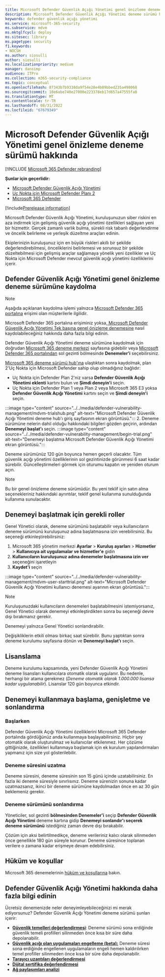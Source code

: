 ```yaml
---
title: Microsoft Defender Güvenlik Açığı Yönetimi genel önizleme deneme sürümü hakkında
description: Microsoft Defender Güvenlik Açığı Yönetimi deneme sürümü hakkında bilgi edinin
keywords: defender güvenlik açığı yönetimi
ms.service: microsoft-365-security
ms.subservice: mdvm
ms.mktglfcycl: deploy
ms.sitesec: library
ms.pagetype: security
f1.keywords:
- NOCSH
ms.author: siosulli
author: siosulli
ms.localizationpriority: medium
manager: dansimp
audience: ITPro
ms.collection: m365-security-compliance
ms.topic: conceptual
ms.openlocfilehash: 87343b7b9338da9f54e28e4b09bbed235a498068
ms.sourcegitcommit: 10e6abe740e27000e223378eb17d657a47555fa8
ms.translationtype: MT
ms.contentlocale: tr-TR
ms.lasthandoff: 08/31/2022
ms.locfileid: "67679349"
---
```

# <a name="about-the-microsoft-defender-vulnerability-management-public-preview-trial"></a>Microsoft Defender Güvenlik Açığı Yönetimi genel önizleme deneme sürümü hakkında

[!INCLUDE [Microsoft 365 Defender rebranding](../../includes/microsoft-defender.md)]

**Şunlar için geçerlidir:**

- [Microsoft Defender Güvenlik Açığı Yönetimi](../defender-vulnerability-management/index.yml)
- [Uç Nokta için Microsoft Defender Planı 2](https://go.microsoft.com/fwlink/p/?linkid=2154037)
- [Microsoft 365 Defender](https://go.microsoft.com/fwlink/?linkid=2118804)

[!include[Prerelease information](../../includes/prerelease.md)]

Microsoft Defender Güvenlik Açığı Yönetimi, kuruluşunuzun siber riskini en aza indirmek için gelişmiş güvenlik açığı yönetimi özellikleri sağlayan yeni bir hizmettir. Gerçek zamanlı varlık bulma, sürekli risk tabanlı değerlendirme ve öncelik belirleme ve yerleşik düzeltme araçları edinin.

Ekiplerinizin kuruluşunuz için en büyük riskleri akıllı bir şekilde değerlendirebilmesi, önceliklerini belirlemesi ve sorunsuz bir şekilde düzeltebilmesi için gelişmiş araçlar sağlamaya yönelik yeni özellikler ve Uç Nokta için Microsoft Defender mevcut güvenlik açığı yönetimi özelliklerini içerir.

## <a name="how-to-sign-up-for-the-defender-vulnerability-management-public-preview-trial"></a>Defender Güvenlik Açığı Yönetimi genel önizleme deneme sürümüne kaydolma

> [!NOTE]
> Aşağıda açıklanan kaydolma işlemi yalnızca [Microsoft Defender 365 portalına](https://security.microsoft.com/homepage) erişimi olan müşterilerle ilgilidir.
>
> Microsoft Defender 365 portalına erişiminiz yoksa[, Microsoft Defender Güvenlik Açığı Yönetimi Tek başına genel önizleme denemesine](../defender-vulnerability-management/get-defender-vulnerability-management.md#try-defender-vulnerability-management-standalone) nasıl kaydolabileceğiniz hakkında daha fazla bilgi edinin.

Defender Güvenlik Açığı Yönetimi deneme sürümüne kaydolmak için doğrudan [Microsoft 365 deneme merkezi](https://security.microsoft.com/trialHorizontalHub) sayfasına gidebilir veya [Microsoft Defender 365 portalından](https://security.microsoft.com/homepage) sol gezinti bölmesinde **Denemeler'i** seçebilirsiniz.

[Microsoft 365 deneme sürümü hub'ına](https://security.microsoft.com/trialHorizontalHub) ulaştıktan sonra kaydolmak, plan 2'Uç Nokta için Microsoft Defender sahip olup olmadığınız bağlıdır:

- Uç Nokta için Defender Plan 2'niz varsa **Defender Güvenlik Açığı Yönetimi eklenti** kartını bulun ve **Şimdi deneyin'i** seçin.
- Uç Nokta için Defender Plan 1 veya Plan 2 veya Microsoft 365 E3 yoksa **Defender Güvenlik Açığı Yönetimi** kartını seçin ve **Şimdi deneyin'i** seçin.

:::image type="content" source="../../media/defender-vulnerability-management/mdvm-trialshub.png" alt-text="Microsoft Defender Güvenlik Açığı Yönetimi deneme hub'ı giriş sayfasının ekran görüntüsü.":::
2. Deneme sürümüne nelerin dahil olduğu hakkındaki bilgileri gözden geçirin, ardından **Denemeyi başlat'ı** seçin.
:::image type="content" source="../../media/defender-vulnerability-management/begin-trial.png" alt-text="Denemeyi başlatma Microsoft Defender Güvenlik Açığı Yönetimi ekran görüntüsü.":::

Deneme sürümünüz 120 gün boyunca hemen geçerli olacaktır. Tüm güvenlik açığı yönetimi özelliklerinin sol gezintinizde görünmesi 6 saat kadar sürebilir. Güncelleştirmeleri görmek için oturumu kapatın ve yeniden oturum açın.

> [!NOTE]
> Bu bir genel önizleme deneme sürümüdür. Bu yeni teklif için satın alma seçenekleriniz hakkındaki ayrıntılar, teklif genel kullanıma sunulduğunda kullanıma sunulacaktır.

## <a name="required-roles-for-starting-the-trial"></a>Denemeyi başlatmak için gerekli roller

Genel Yönetici olarak, deneme sürümünü başlatabilir veya kullanıcıların deneme sürümünü kuruluşunuz adına başlatmasına izin verebilirsiniz. Bu seçeneği etkinleştirebilirsiniz:

1. Microsoft 365 yönetim merkezi **Ayarlar** > **Kuruluş ayarları** > **Hizmetler** > **Kullanıcıya ait uygulamalar ve hizmetler'e** gidin
2. **Kullanıcıların kuruluşunuz adına denemeler başlatmasına izin ver** seçeneğini işaretleyin
3. **Kaydet'i** seçin

:::image type="content" source="../../media/defender-vulnerability-management/mdvm-user-starttrial.png" alt-text="Microsoft Defender Güvenlik Açığı Yönetimi kullanıcı denemesi ayarının ekran görüntüsü.":::

> [!NOTE]
> Kuruluşunuzdaki kullanıcıların denemeleri başlatabilmesini istemiyorsanız, Genel Yönetici olarak denemeyi etkinleştirdikten sonra bu seçeneği devre dışı bırakmanız gerekir.
>
> Denemeyi yalnızca Genel Yönetici sonlandırabilir.

Değişikliklerin etkili olması birkaç saat sürebilir. Bunu yaptıktan sonra deneme kurulumu sayfasına dönün ve **Denemeyi başlat'ı** seçin.

## <a name="licensing"></a>Lisanslama

Deneme kurulumu kapsamında, yeni Defender Güvenlik Açığı Yönetimi deneme lisansları kullanıcılara otomatik olarak uygulanır. Bu nedenle, herhangi bir atama gerekmez (_Deneme otomatik olarak 1.000.000 lisansa kadar uygulanabilir_). Lisanslar 120 gün boyunca etkindir.

## <a name="getting-started-extending-and-ending-the-trial"></a>Denemeyi kullanmaya başlama, genişletme ve sonlandırma

### <a name="getting-started"></a>Başlarken

Defender Güvenlik Açığı Yönetimi özelliklerini Microsoft 365 Defender portalında gördüğünüz anda kullanmaya başlayabilirsiniz. Hiçbir şey otomatik olarak oluşturulmaz ve kullanıcılar etkilenmez. Her çözüme gittiğinizde, özellikleri kullanmaya başlamak için ek kurulum yapılandırmaları yapmanız için size yol gösterilebilir.

### <a name="extending-the-trial"></a>Deneme süresini uzatma

Deneme süresini, deneme süresinin son 15 günü içinde uzatabilirsiniz. En fazla iki deneme süresiyle sınırlısınız. Deneme sürenizin sonuna kadar uzatmazsanız, ikinci bir deneme sürümüne kaydolmadan önce en az 30 gün beklemeniz gerekir.

### <a name="ending-the-trial"></a>Deneme sürümünü sonlandırma

Yöneticiler, sol gezinti **bölmesinden Denemeler'i** seçip **Defender Güvenlik Açığı Yönetimi** deneme kartına gidip **Denemeyi sonlandır'ı seçerek deneme sürümünü** istediğiniz zaman devre dışı bırakabilir.

Çözüm için aksi belirtilmedikçe, deneme verileriniz kalıcı olarak silinmeden önce genellikle 180 gün süreyle korunur. Deneme süresince toplanan verilere o zamana kadar erişmeye devam edebilirsiniz.

## <a name="terms-and-conditions"></a>Hüküm ve koşullar

Microsoft 365 denemelerinin [hüküm ve koşullarına](/legal/microsoft-365/microsoft-365-trial) bakın.

## <a name="learn-more-about-defender-vulnerability-management"></a>Defender Güvenlik Açığı Yönetimi hakkında daha fazla bilgi edinin

Ücretsiz denemenizde neler deneyimleyebileceğinizi mi merak ediyorsunuz? Defender Güvenlik Açığı Yönetimi deneme sürümü şunları içerir:

- **[Güvenlik temelleri değerlendirmesi](tvm-security-baselines.md)**: Deneme sürümü sona erdiğinde güvenlik temeli profilleri silinmeden önce kısa bir süre daha depolanabilir.
- **[Güvenlik açığı olan uygulamaları engelleme (beta):](tvm-block-vuln-apps.md)** Deneme süresi sona erdiğinde engellenen uygulamaların engeli hemen kaldırılırken temel profiller silinmeden önce kısa bir süre daha depolanabilir.
- **[Tarayıcı uzantıları değerlendirmesi](tvm-browser-extensions.md)**
- **[Dijital sertifika değerlendirmesi](tvm-certificate-inventory.md)**
- **[Ağ paylaşımları analizi](tvm-network-share-assessment.md)**
